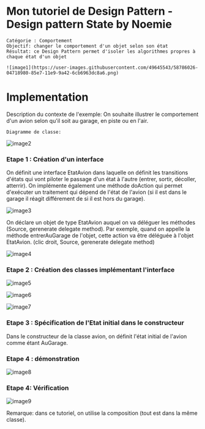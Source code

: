# Mon tutoriel de Design Pattern - Design pattern State by Noemie

    Catégorie : Comportement 
    Objectif: changer le comportement d'un objet selon son état
    Résultat: ce Design Pattern permet d'isoler les algorithmes propres à chaque état d'un objet
	
	![image1](https://user-images.githubusercontent.com/49645543/58786026-04718980-85e7-11e9-9a42-6cb6963dc8a6.png)


# Implementation

Description du contexte de l'exemple: 
On souhaite illustrer le comportement d'un avion selon qu'il soit au garage, en piste ou en l'air. 

    Diagramme de classe: 

![image2](https://user-images.githubusercontent.com/49645543/58786172-47cbf800-85e7-11e9-9e80-609fe41097ac.png)



### Etape 1 : Création d'un interface 

 
On  définit une interface EtatAvion dans laquelle on définit les transitions d'états qui vont piloter le passage d'un état à l'autre (entrer, sortir, décoller, atterrir).
On implémente également une méthode doAction qui permet d'exécuter un traitement qui dépend de l'état de l'avion (si il est dans le garage il réagit différement de si il est hors du garage).

![image3](https://user-images.githubusercontent.com/49645543/58786496-ff610a00-85e7-11e9-82ac-689e6556c802.png)

On déclare un objet de type EtatAvion auquel on va déléguer les méthodes (Source, gerenerate delegate method). 
Par exemple, quand on appelle la méthode entrerAuGarage de l'objet, cette action va être déléguée à l'objet EtatAvion. 
(clic droit, Source, gerenerate delegate method)

![image4](https://user-images.githubusercontent.com/49645543/58786591-3800e380-85e8-11e9-8270-a9a0def217b1.png)


### Etape 2 :  Création des classes implémentant l'interface


   ![image5](https://user-images.githubusercontent.com/49645543/58786699-71d1ea00-85e8-11e9-9b27-bc1012f2c455.png)
   
   ![image6](https://user-images.githubusercontent.com/49645543/58786764-975ef380-85e8-11e9-94e8-cb8c560f51c5.png)
   
   ![image7](https://user-images.githubusercontent.com/49645543/58786821-b3fb2b80-85e8-11e9-9f87-b94a79af041a.png)

### Etape 3 : Spécification de l'Etat initial dans le constructeur

Dans le constructeur de la classe avion, on définit l'état initial de l'avion comme étant AuGarage. 

### Etape 4 : démonstration

   ![image8](https://user-images.githubusercontent.com/49645543/58786938-fcb2e480-85e8-11e9-9d4c-870388ae311e.png)
   
### Etape 4: Vérification

![image9](https://user-images.githubusercontent.com/49645543/58787060-44397080-85e9-11e9-85ad-0d31d44254c1.png)

Remarque: dans ce tutoriel, on utilise la composition (tout est dans la même classe).  